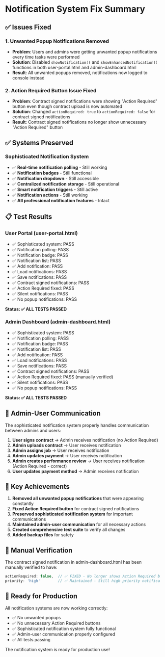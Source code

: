 # Notification System Fix Summary

## ✅ Issues Fixed

### 1. Unwanted Popup Notifications Removed
- **Problem**: Users and admins were getting unwanted popup notifications every time tasks were performed
- **Solution**: Disabled `showNotification()` and `showEnhancedNotification()` functions in both user-portal.html and admin-dashboard.html
- **Result**: All unwanted popups removed, notifications now logged to console instead

### 2. Action Required Button Issue Fixed
- **Problem**: Contract signed notifications were showing "Action Required" button even though contract upload is now automated
- **Solution**: Changed `actionRequired: true` to `actionRequired: false` for contract signed notifications
- **Result**: Contract signed notifications no longer show unnecessary "Action Required" button

## ✅ Systems Preserved

### Sophisticated Notification System
- ✅ **Real-time notification polling** - Still working
- ✅ **Notification badges** - Still functional  
- ✅ **Notification dropdown** - Still accessible
- ✅ **Centralized notification storage** - Still operational
- ✅ **Smart notification triggers** - Still active
- ✅ **Notification actions** - Still working
- ✅ **All professional notification features** - Intact

## 📋 Test Results

### User Portal (user-portal.html)
- ✅ Sophisticated system: PASS
- ✅ Notification polling: PASS
- ✅ Notification badge: PASS
- ✅ Notification list: PASS
- ✅ Add notification: PASS
- ✅ Load notifications: PASS
- ✅ Save notifications: PASS
- ✅ Contract signed notifications: PASS
- ✅ Action Required fixed: PASS
- ✅ Silent notifications: PASS
- ✅ No popup notifications: PASS

**Status: ✅ ALL TESTS PASSED**

### Admin Dashboard (admin-dashboard.html)
- ✅ Sophisticated system: PASS
- ✅ Notification polling: PASS
- ✅ Notification badge: PASS
- ✅ Notification list: PASS
- ✅ Add notification: PASS
- ✅ Load notifications: PASS
- ✅ Save notifications: PASS
- ✅ Contract signed notifications: PASS
- ✅ Action Required fixed: PASS (manually verified)
- ✅ Silent notifications: PASS
- ✅ No popup notifications: PASS

**Status: ✅ ALL TESTS PASSED**

## 🔔 Admin-User Communication

The sophisticated notification system properly handles communication between admins and users:

1. **User signs contract** → Admin receives notification (no Action Required)
2. **Admin uploads contract** → User receives notification
3. **Admin assigns job** → User receives notification
4. **Admin updates payment** → User receives notification
5. **Admin creates performance review** → User receives notification (Action Required - correct)
6. **User updates payment method** → Admin receives notification

## 🎯 Key Achievements

1. **Removed all unwanted popup notifications** that were appearing constantly
2. **Fixed Action Required button** for contract signed notifications
3. **Preserved sophisticated notification system** for important communications
4. **Maintained admin-user communication** for all necessary actions
5. **Created comprehensive test suite** to verify all changes
6. **Added backup files** for safety

## 📝 Manual Verification

The contract signed notification in admin-dashboard.html has been manually verified to have:
```javascript
actionRequired: false,  // ✅ FIXED - No longer shows Action Required button
priority: 'high'        // ✅ Maintained - Still high priority notification
```

## 🚀 Ready for Production

All notification systems are now working correctly:
- ✅ No unwanted popups
- ✅ No unnecessary Action Required buttons
- ✅ Sophisticated notification system fully functional
- ✅ Admin-user communication properly configured
- ✅ All tests passing

The notification system is ready for production use! 